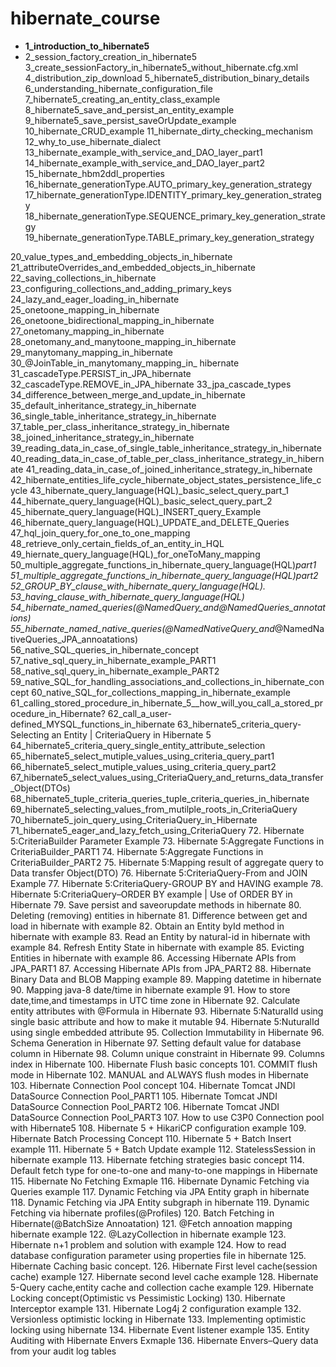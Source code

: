 # hibernate_course

* **1_introduction_to_hibernate5**
* 2_session_factory_creation_in_hibernate5
3_create_sessionFactory_in_hibernate5_without_hibernate.cfg.xml
4_distribution_zip_download
5_hibernate5_distribution_binary_details
6_understanding_hibernate_configuration_file
7_hibernate5_creating_an_entity_class_example
8_hibernate5_save_and_persist_an_entity_example
9_hibernate5_save_persist_saveOrUpdate_example
10_hibernate_CRUD_example
11_hibernate_dirty_checking_mechanism
12_why_to_use_hibernate_dialect
13_hibernate_example_with_service_and_DAO_layer_part1
14_hibernate_example_with_service_and_DAO_layer_part2
15_hibernate_hbm2ddl_properties
16_hibernate_generationType.AUTO_primary_key_generation_strategy
17_hibernate_generationType.IDENTITY_primary_key_generation_strategy
18_hibernate_generationType.SEQUENCE_primary_key_generation_strategy
19_hibernate_generationType.TABLE_primary_key_generation_strategy

20_value_types_and_embedding_objects_in_hibernate
21_attributeOverrides_and_embedded_objects_in_hibernate
22_saving_collections_in_hibernate
23_configuring_collections_and_adding_primary_keys
24_lazy_and_eager_loading_in_hibernate
25_onetoone_mapping_in_hibernate
26_onetoone_bidirectional_mapping_in_hibernate
27_onetomany_mapping_in_hibernate
28_onetomany_and_manytoone_mapping_in_hibernate
29_manytomany_mapping_in_hibernate
30_@JoinTable_in_manytomany_mapping_in_ hibernate
31_cascadeType.PERSIST_in_JPA_hibernate
32_cascadeType.REMOVE_in_JPA_hibernate
33_jpa_cascade_types
34_difference_between_merge_and_update_in_hibernate
35_default_inheritance_strategy_in_hibernate
36_single_table_inheritance_strategy_in_hibernate
37_table_per_class_inheritance_strategy_in_hibernate
38_joined_inheritance_strategy_in_hibernate
39_reading_data_in_case_of_single_table_inheritance_strategy_in_hibernate
40_reading_data_in_case_of_table_per_class_inheritance_strategy_in_hibernate
41_reading_data_in_case_of_joined_inheritance_strategy_in_hibernate
42_hibernate_entities_life_cycle_hibernate_object_states_persistence_life_cycle
43_hibernate_query_language(HQL)_basic_select_query_part_1
44_hibernate_query_language(HQL)_basic_select_query_part_2
45_hibernate_query_language(HQL)_INSERT_query_Example
46_hibernate_query_language(HQL)_UPDATE_and_DELETE_Queries
47_hql_join_query_for_one_to_one_mapping
48_retrieve_only_certain_fields_of_an_entity_in_HQL
49_hiernate_query_language(HQL)_for_oneToMany_mapping
50_multiple_aggregate_functions_in_hibernate_query_language(HQL)_part1
51_multiple_aggregate_functions_in_hibernate_query_language(HQL)_part2
52_GROUP_BY_clause_with_hibernate_query_language(HQL).
53_having_clause_with_hibernate_query_language(HQL)
54_hibernate_named_queries(@NamedQuery_and_@NamedQueries_annotations)
55_hibernate_named_native_queries(@NamedNativeQuery_and_@NamedNativeQueries_JPA_annoatations)
56_native_SQL_queries_in_hibernate_concept
57_native_sql_query_in_hibernate_example_PART1
58_native_sql_query_in_hibernate_example_PART2
59_native_SQL_for_handling_associations_and_collections_in_hibernate_concept
60_native_SQL_for_collections_mapping_in_hibernate_example
61_calling_stored_procedure_in_hibernate_5__how_will_you_call_a_stored_procedure_in_Hibernate?
62_call_a_user-defined_MYSQL_functions_in_hibernate
63_hibernate5_criteria_query-Selecting an Entity | CriteriaQuery in Hibernate 5
64_hibernate5_criteria_query_single_entity_attribute_selection
65_hibernate5_select_mutiple_values_using_criteria_query_part1
66_hibernate5_select_mutiple_values_using_criteria_query_part2
67_hibernate5_select_values_using_CriteriaQuery_and_returns_data_transfer_Object(DTOs)
68_hibernate5_tuple_criteria_queries_tuple_criteria_queries_in_hibernate
69_hibernate5_selecting_values_from_mutilple_roots_in_CriteriaQuery
70_hibernate5_join_query_using_CriteriaQuery_in_Hibernate
71_hibernate5_eager_and_lazy_fetch_using_CriteriaQuery
72. Hibernate 5:CriteriaBuilder Parameter Example
73. Hibernate 5:Aggregate Functions in CriteriaBuilder_PART1
74. Hibernate 5:Aggregate Functions in CriteriaBuilder_PART2
75. Hibernate 5:Mapping result of aggregate query to Data transfer Object(DTO)
76. Hibernate 5:CriteriaQuery-From and JOIN Example
77. Hibernate 5:CriteriaQuery-GROUP BY and HAVING example
78. Hibernate 5:CriteriaQuery–ORDER BY example | Use of ORDER BY in Hibernate
79. Save persist and saveorupdate methods in hibernate
80. Deleting (removing) entities in hibernate
81. Difference between get and load in hibernate with example
82. Obtain an Entity byId method in hibernate with example
83. Read an Entity by natural-id in hibernate with example
84. Refresh Entity State in hibernate with example
85. Evicting Entities in hibernate with example
86. Accessing Hibernate APIs from JPA_PART1
87. Accessing Hibernate APIs from JPA_PART2
88. Hibernate Binary Data and BLOB Mapping example
89. Mapping datetime in hibernate
90. Mapping java-8 date/time in hibernate example
91. How to store date,time,and timestamps in UTC time zone in Hibernate
92. Calculate entity attributes with @Formula in Hibernate
93. Hibernate 5:NaturalId using single basic attribute and how to make it mutable
94. Hibernate 5:NuturalId using single embedded attribute
95. Collection Immutability in Hibernate
96. Schema Generation in Hibernate
97. Setting default value for database column in Hibernate
98. Column unique constraint in Hibernate
99. Columns index in Hibernate
100. Hibernate Flush basic concepts
101. COMMIT flush mode in Hibernate
102. MANUAL and ALWAYS flush modes in Hibernate
103. Hibernate Connection Pool concept
104. Hibernate Tomcat JNDI DataSource Connection Pool_PART1
105. Hibernate Tomcat JNDI DataSource Connection Pool_PART2
106. Hibernate Tomcat JNDI DataSource Connection Pool_PART3
107. How to use C3P0 Connection pool with Hibernate5
108. Hibernate 5 + HikariCP configuration example
109. Hibernate Batch Processing Concept
110. Hibernate 5 + Batch Insert example
111. Hibernate 5 + Batch Update example
112. StatelessSession in hibernate example
113. Hibernate fetching strategies basic concept
114. Default fetch type for one-to-one and many-to-one mappings in Hibernate
115. Hibernate No Fetching Exmaple
116. Hibernate Dynamic Fetching via Queries example
117. Dynamic Fetching via JPA Entity graph in hibernate
118. Dynamic Fetching via JPA Entity subgraph in hibernate
119. Dynamic Fetching via hibernate profiles(@Profiles)
120. Batch Fetching in Hibernate(@BatchSize Annoatation)
121. @Fetch annoation mapping hibernate example
122. @LazyCollection in hibernate example
123. Hibernate n+1 problem and solution with example
124. How to read database configuration parameter using properties file in hibernate
125. Hibernate Caching basic concept.
126. Hibernate First level cache(session cache) example
127. Hibernate second level cache example
128. Hibernate 5-Query cache,entity cache and collection cache example
129. Hibernate Locking concept(Optimistic vs Pessimistic Locking)
130. Hibernate Interceptor example
131. Hibernate Log4j 2 configuration example
132. Versionless optimistic locking in Hibernate
133. Implementing optimistic locking using hibernate
134. Hibernate Event listener example
135. Entity Auditing with Hibernate Envers Exmaple
136. Hibernate Envers–Query data from your audit log tables
